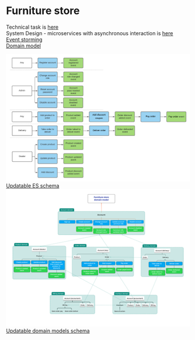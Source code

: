 # Furniture store

Technical task is [here](tech_ru.md)  
System Design - microservices with asynchronous interaction is [here](ddd_ru.md)  
[Event storming](https://lucid.app/lucidchart/1482e706-4b6d-49f8-adce-e0b7932d8bbe/edit?viewport_loc=-128%2C-54%2C2307%2C1397%2C0_0&invitationId=inv_dd15d087-fe4e-4cea-b2f5-ce0f5ad99f35)    
[Domain model](https://www.xmind.net/m/EVD7bc)    

![ES](https://github.com/p12s/furniture-store/blob/master/images/ES.png?raw=true)  
[Updatable ES schema](https://lucid.app/lucidchart/1482e706-4b6d-49f8-adce-e0b7932d8bbe/edit?viewport_loc=-128%2C-54%2C2307%2C1397%2C0_0&invitationId=inv_dd15d087-fe4e-4cea-b2f5-ce0f5ad99f35)  
![Domain model](https://github.com/p12s/furniture-store/blob/master/images/domain-model.png?raw=true)  
[Updatable domain models schema](https://www.xmind.net/m/EVD7bc)  
